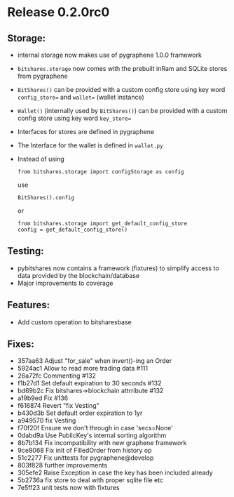 Release 0.2.0rc0
================

Storage:
--------

* internal storage now makes use of pygraphene 1.0.0 framework
* `bitshares.storage` now comes with the prebuilt inRam and SQLite stores from pygraphene
* `BitShares()` can be provided with a custom config store using key word `config_store=` and `wallet=` (wallet instance)
* `Wallet()` (internally used by `BitShares()`) can be provided with a custom config store using key word `key_store=`
* Interfaces for stores are defined in pygraphene
* The Interface for the wallet is defined in `wallet.py`
* Instead of using

  ```
  from bitshares.storage import configStorage as config
  ```

  use

  ```
  BitShares().config
  ```

  or

  ```
  from bitshares.storage import get_default_config_store
  config = get_default_config_store()
  ```

Testing:
--------

* pybitshares now contains a framework (fixtures) to simplify access to data provided by the blockchain/database
* Major improvements to coverage

Features:
---------

* Add custom operation to bitsharesbase

Fixes:
------

* 357aa63 Adjust "for_sale" when invert()-ing an Order
* 5924ac1 Allow to read more trading data #111
* 26a72fc Commenting #132
* f1b27d1 Set default expiration to 30 seconds #132
* bd69b2c Fix bitshares->blockchain attrribute #132
* a19b9ed Fix #136
* f616874 Revert "fix Vesting"
* b430d3b Set default order expiration to 1yr
* a949570 fix Vesting
* f70f20f Ensure we don't through in case 'secs=None'
* 0dabd9a Use PublicKey's internal sorting algorithm
* 8b7b134 Fix incompatibility with new graphene framework
* 9ce8068 Fix init of FilledOrder from history op
* 51c2277 Fix unittests for pygraphene@develop
* 803f828 further improvements
* 305efe2 Raise Exception in case the key has been included already
* 5b2736a fix store to deal with proper sqlite file etc
* 7e5ff23 unit tests now with fixtures
